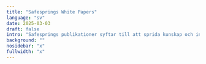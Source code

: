```yaml
---
title: "Safesprings White Papers"
language: "sv"
date: 2025-03-03
draft: false
intro: "Safesprings publikationer syftar till att sprida kunskap och intresse för datasäkerhet och cloud computing."
background: ""
nosidebar: "x"
fullwidth: "x"
---
```

